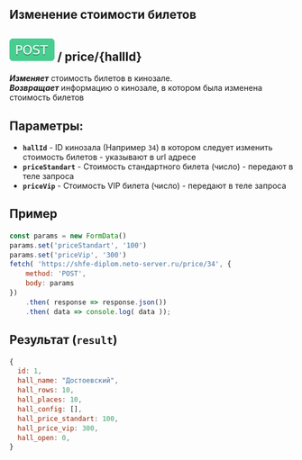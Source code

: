 ## Изменение стоимости билетов

## ![POST](../../img/post.svg) / price/{hallId}

**_Изменяет_** стоимость билетов в кинозале.  
**_Возвращает_** информацию о кинозале, в котором была изменена стоимость билетов

## Параметры:

- **`hallId`** - ID кинозала  (Например `34`) в котором следует изменить стоимость билетов - указывают в url адресе
- **`priceStandart`** - Стоимость стандартного билета (число) - передают в теле запроса
- **`priceVip`** - Стоимость VIP билета (число) - передают в теле запроса

## Пример

```javascript
const params = new FormData()
params.set('priceStandart', '100')
params.set('priceVip', '300')
fetch( 'https://shfe-diplom.neto-server.ru/price/34', {
    method: 'POST',
    body: params 
})
    .then( response => response.json())
    .then( data => console.log( data ));
```

## Результат (`result`)
```javascript  
{
  id: 1,
  hall_name: "Достоевский",
  hall_rows: 10, 
  hall_places: 10, 
  hall_config: [], 
  hall_price_standart: 100, 
  hall_price_vip: 300, 
  hall_open: 0,
}   
```
